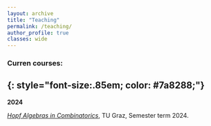 ```yaml
---
layout: archive
title: "Teaching"
permalink: /teaching/
author_profile: true
classes: wide
---
```


### Curren courses:
{: style="font-size:.85em; color: #7a8288;"}
---

**2024**

[*Hopf Algebras in Combinatorics*](https://www.math.tugraz.at/~celestino/HopfAlgebras2024.html), TU Graz, Semester term 2024.
